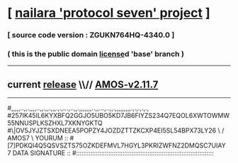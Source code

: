 
# [ [nailara 'protocol seven' project](http://nailara.network/) ]

### [ source code version : ZGUKN764HQ-4340.0 ]

### ( this is the public domain [license](../license)d 'base' branch )
---
## current [release](https://github.com/nailara-technologies/protocol-7/releases) \\\\// [AMOS-v2.11.7](https://github.com/nailara-technologies/protocol-7/releases/tag/AMOS-v2.11.7)
---

#,,,,,..,,.,,,,..,,.,,.,,,.,.,...,..,,.,,,,,,,..,,...,..,,.,,,,,,,,,.,.,.,.,.,
#257IK45IL6KYXBFQ2GGJO5UBO5KD7JB6FIYZS234Q7EQOL6XWTOWMW55NNUSPLKSZHXL7XKNYGKTQ
#\\\|OV5JYJZTSXDNEEA5POPZY4JOZDZTTZKCXP4EI5SL54BPX73LY26 \ / AMOS7 \ YOURUM ::
#\[7]PDKQI4Q5QSVSZTS75OZKDEFMVL7HGYL3PKRIZWFNZ2DMQSC7UIAY 7  DATA SIGNATURE ::
#:::::::::::::::::::::::::::::::::::::::::::::::::::::::::::::::::::::::::::::

